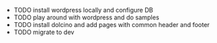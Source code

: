 - TODO install wordpress locally and configure DB
- TODO play around with wordpress and do samples
- TODO install dolcino and add pages with common header and footer
- TODO migrate to dev